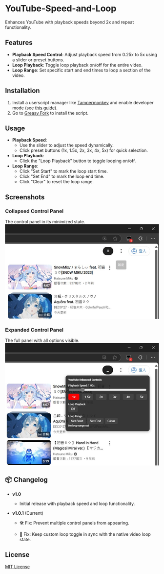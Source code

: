 # YouTube-Speed-and-Loop

Enhances YouTube with playback speeds beyond 2x and repeat functionality.

## Features

- **Playback Speed Control**: Adjust playback speed from 0.25x to 5x using a slider or preset buttons.
- **Loop Playback**: Toggle loop playback on/off for the entire video.
- **Loop Range**: Set specific start and end times to loop a section of the video.

## Installation

1. Install a userscript manager like [Tampermonkey](https://www.tampermonkey.net/) and enable developer mode (see [this guide](https://www.tampermonkey.net/faq.php#Q209)).
2. Go to [Greasy Fork](https://greasyfork.org/zh-TW/scripts/529190-youtube-speed-and-loop) to install the script.

## Usage

- **Playback Speed**:
  - Use the slider to adjust the speed dynamically.
  - Click preset buttons (1x, 1.5x, 2x, 3x, 4x, 5x) for quick selection.
- **Loop Playback**:
  - Click the "Loop Playback" button to toggle looping on/off.
- **Loop Range**:
  - Click "Set Start" to mark the loop start time.
  - Click "Set End" to mark the loop end time.
  - Click "Clear" to reset the loop range.

## Screenshots

### Collapsed Control Panel  
The control panel in its minimized state.  
![Control Panel Collapsed](https://raw.githubusercontent.com/Hank8933/YouTube-Speed-and-Loop/main/images/control-panel-collapsed.jpg)

### Expanded Control Panel  
The full panel with all options visible.  
![Control Panel Expanded](https://raw.githubusercontent.com/Hank8933/YouTube-Speed-and-Loop/main/images/control-panel-expanded.jpg)

## 📦 Changelog

- **v1.0**

    - Initial release with playback speed and loop functionality.

- **v1.0.1** (Current)

    - 🛠️ Fix: Prevent multiple control panels from appearing.

    - 🔄 Fix: Keep custom loop toggle in sync with the native video loop state.

## License

[MIT License](https://github.com/Hank8933/YouTube-Speed-and-Loop/blob/main/LICENSE)
